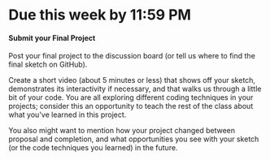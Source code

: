 # Due this week by 11:59 PM

#### Submit your Final Project

Post your final project to the discussion board (or tell us where to find the final sketch on GitHub). 

Create a short video (about 5 minutes or less) that shows off your sketch, demonstrates its interactivity if necessary, and that walks us through a little bit of your code. You are all exploring different coding techniques in your projects; consider this an opportunity to teach the rest of the class about what you've learned in this project. 

You also might want to mention how your project changed between proposal and completion, and what opportunities you see with your sketch (or the code techniques you learned) in the future.
